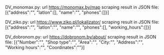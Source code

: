 DV_monomax.py:
  url https://monomax.by/map
  scraping result in JSON file: [{"address":"", "latlon":[], "name":"", "phones":[]}]
  
DV_ziko.py:
  url https://www.ziko.pl/lokalizator/
  scraping result in JSON file: [{"address":"", "latlon":"", "name":"", "phones":[], "working_hours":[]}]

DV_dobronom.py:
  url https://dobronom.by/about/
  scraping result in JSON file: [{"Number":"", "Shop type":"", "Area":"", "City:"", "Address":"", "Working hours":"", "Coordinates":""}]
